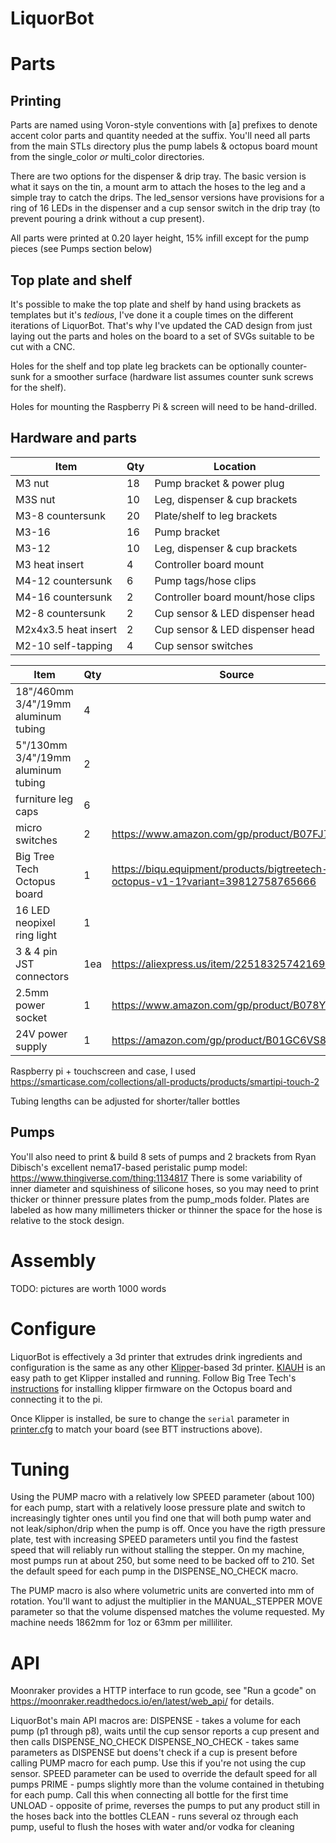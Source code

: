 # LiquorBot

# Parts

## Printing
Parts are named using Voron-style conventions with [a] prefixes to denote accent color parts and quantity needed at the suffix. You'll need all parts from the main STLs directory plus the pump labels & octopus board mount from the single_color _or_ multi_color directories.

There are two options for the dispenser & drip tray. The basic version is what it says on the tin, a mount arm to attach the hoses to the leg and a simple tray to catch the drips. The led_sensor versions have provisions for a ring of 16 LEDs in the dispenser and a cup sensor switch in the drip tray (to prevent pouring a drink without a cup present).

All parts were printed at 0.20 layer height, 15% infill except for the pump pieces (see Pumps section below)

## Top plate and shelf
It's possible to make the top plate and shelf by hand using brackets as templates but it's _tedious_, I've done it a couple times on the different iterations of LiquorBot. That's why I've updated the CAD design from just laying out the parts and holes on the board to a set of SVGs suitable to be cut with a CNC.

Holes for the shelf and top plate leg brackets can be optionally counter-sunk for a smoother surface (hardware list assumes counter sunk screws for the shelf).

Holes for mounting the Raspberry Pi & screen will need to be hand-drilled.

## Hardware and parts

| Item                 | Qty | Location                            |
|----------------------|-----|-------------------------------------|
| M3 nut               | 18  | Pump bracket & power plug           |
| M3S nut              | 10  | Leg, dispenser & cup brackets       |
| M3-8 countersunk     | 20  | Plate/shelf to leg brackets         |
| M3-16                | 16  | Pump bracket                        |
| M3-12                | 10  | Leg, dispenser & cup brackets       |
| M3 heat insert       | 4   | Controller board mount              |
| M4-12 countersunk	   | 6   | Pump tags/hose clips                |
| M4-16 countersunk	   | 2   | Controller board mount/hose clips   |
| M2-8 countersunk     | 2   | Cup sensor & LED dispenser head     |
| M2x4x3.5 heat insert | 2   | Cup sensor & LED dispenser head     |
| M2-10 self-tapping   | 4   | Cup sensor switches                 |

| Item                                | Qty | Source |
|-------------------------------------|-----|--------|
| 18"/460mm 3/4"/19mm aluminum tubing | 4   |  |
| 5"/130mm 3/4"/19mm aluminum tubing  | 2   |  |
| furniture leg caps                  | 6   |  |
| micro switches                      | 2   | https://www.amazon.com/gp/product/B07FJ77HNV |
| Big Tree Tech Octopus board         | 1   | https://biqu.equipment/products/bigtreetech-octopus-v1-1?variant=39812758765666 |
| 16 LED neopixel ring light          | 1   |  |
| 3 & 4 pin JST connectors            | 1ea | https://aliexpress.us/item/2251832574216984.html	|
| 2.5mm power socket                  | 1   | https://www.amazon.com/gp/product/B078YNW3JZ |
| 24V power supply                    | 1   | https://amazon.com/gp/product/B01GC6VS8I |

Raspberry pi + touchscreen and case, I used https://smarticase.com/collections/all-products/products/smartipi-touch-2

Tubing lengths can be adjusted for shorter/taller bottles

## Pumps
You'll also need to print & build 8 sets of pumps and 2 brackets from Ryan Dibisch's excellent nema17-based peristalic pump model: https://www.thingiverse.com/thing:1134817 There is some variability of inner diameter and squishiness of silicone hoses, so you may need to print thicker or thinner pressure plates from the pump_mods folder. Plates are labeled as how many millimeters thicker or thinner the space for the hose is relative to the stock design.

# Assembly

TODO: pictures are worth 1000 words

# Configure
LiquorBot is effectively a 3d printer that extrudes drink ingredients and configuration is the same as any other [Klipper](https://www.klipper3d.org/)-based 3d printer. [KIAUH](https://github.com/th33xitus/kiauh) is an easy path to get Klipper installed and running. Follow Big Tree Tech's [instructions](https://github.com/bigtreetech/BIGTREETECH-OCTOPUS-V1.0/tree/master/Firmware/Klipper) for installing klipper firmware on the Octopus board and connecting it to the pi.

Once Klipper is installed, be sure to change the `serial` parameter in [printer.cfg](config/printer.cfg) to match your board (see BTT instructions above).

# Tuning
Using the PUMP macro with a relatively low SPEED parameter (about 100) for each pump, start with a relatively loose pressure plate and switch to increasingly tighter ones until you find one that will both pump water and not leak/siphon/drip when the pump is off. Once you have the rigth pressure plate, test with increasing SPEED parameters until you find the fastest speed that will reliably run without stalling the stepper. On my machine, most pumps run at about 250, but some need to be backed off to 210. Set the default speed for each pump in the DISPENSE_NO_CHECK macro.

The PUMP macro is also where volumetric units are converted into mm of rotation. You'll want to adjust the multiplier in the MANUAL_STEPPER MOVE parameter so that the volume dispensed matches the volume requested. My machine needs 1862mm for 1oz or 63mm per milliliter.

# API
Moonraker provides a HTTP interface to run gcode, see "Run a gcode" on https://moonraker.readthedocs.io/en/latest/web_api/ for details. 

LiquorBot's main API macros are:
DISPENSE - takes a volume for each pump (p1 through p8), waits until the cup sensor reports a cup present and then calls DISPENSE_NO_CHECK
DISPENSE_NO_CHECK - takes same parameters as DISPENSE but doens't check if a cup is present before calling PUMP macro for each pump. Use this if you're not using the cup sensor. SPEED parameter can be used to override the default speed for all pumps
PRIME - pumps slightly more than the volume contained in thetubing for each pump. Call this when connecting all bottle for the first time
UNLOAD - opposite of prime, reverses the pumps to put any product still in the hoses back into the bottles
CLEAN - runs several oz through each pump, useful to flush the hoses with water and/or vodka for cleaning

